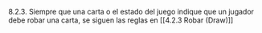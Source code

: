 8.2.3. Siempre que una carta o el estado del juego indique que un jugador debe robar una carta, se siguen las reglas en [[4.2.3 Robar (Draw)]]